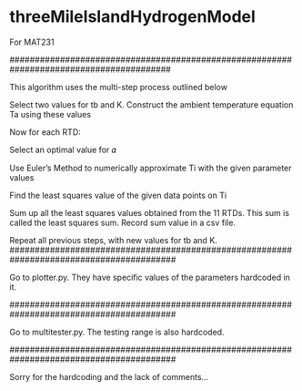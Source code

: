 # threeMileIslandHydrogenModel
For MAT231

########################################################################################

This algorithm uses the multi-step process outlined below

Select two values for tb and K. Construct the ambient temperature equation Ta using these values

Now for each RTD:
  
  Select an optimal value for 𝛼
  
  Use Euler’s Method to numerically approximate Ti with the given parameter values
  
  Find the least squares value of the given data points on Ti

Sum up all the least squares values obtained from the 11 RTDs. This sum is called the least squares sum. Record sum value in a csv file.

Repeat all previous steps, with new values for tb and K. 
#########################################################################################

Go to plotter.py. They have specific values of the parameters hardcoded in it.

#########################################################################################

Go to multitester.py. The testing range is also hardcoded.

#########################################################################################

Sorry for the hardcoding and the lack of comments...
